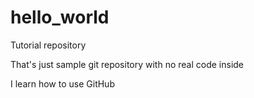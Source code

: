 # hello_world
Tutorial repository

That's just sample git repository with no real code inside

I learn how to use GitHub
